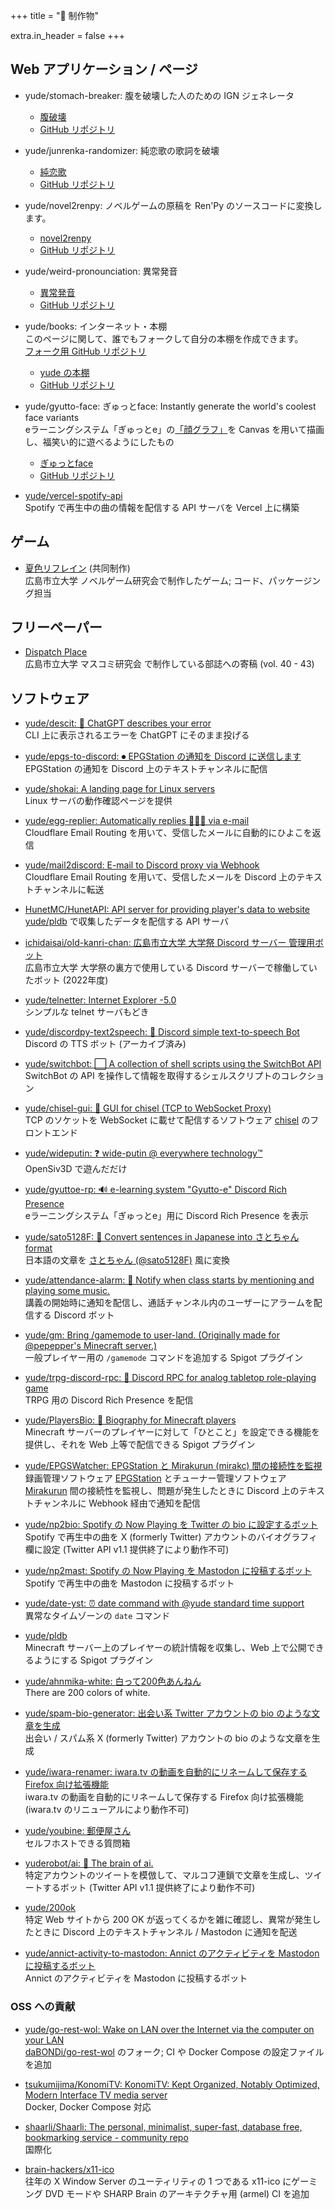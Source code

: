 +++
title = "💽 制作物"

extra.in_header = false
+++

## Web アプリケーション / ページ

- yude/stomach-breaker: 腹を破壊した人のための IGN ジェネレータ
  - [腹破壊](https://stomach-breaker.vercel.app/)
  - [GitHub リポジトリ](https://github.com/yude/stomach-breaker)

- yude/junrenka-randomizer: 純恋歌の歌詞を破壊
  - [純恋歌](https://junrenka-randomizer.vercel.app/)
  - [GitHub リポジトリ](https://github.com/yude/junrenka-randomizer)

- yude/novel2renpy: ノベルゲームの原稿を Ren'Py のソースコードに変換します。
  - [novel2renpy](https://novel2renpy.vercel.app/)
  - [GitHub リポジトリ](https://github.com/yude/novel2renpy)

- yude/weird-pronounciation: 異常発音
  - [異常発音](https://weird-pronounciation.vercel.app/)
  - [GitHub リポジトリ](https://github.com/yude/weird-pronounciation)

- yude/books: インターネット・本棚\
    このページに関して、誰でもフォークして自分の本棚を作成できます。\
    [フォーク用 GitHub リポジトリ](https://github.com/yudejp/books)
  - [yude の本棚](https://yude.github.io/books/)
  - [GitHub リポジトリ](https://github.com/yude/books)

- yude/gyutto-face: ぎゅっとface: Instantly generate the world's coolest face variants\
    eラーニングシステム「ぎゅっとe」の[「顔グラフ」](https://jacet.org/sanjo/wp-content/uploads/2020/09/%E3%81%8E%E3%82%85%E3%81%A3%E3%81%A8e%E8%B3%87%E6%96%99.pdf)を Canvas を用いて描画し、福笑い的に遊べるようにしたもの
  - [ぎゅっとface](https://gyutto-face.vercel.app/)
  - [GitHub リポジトリ](https://github.com/yude/gyutto-face)

- [yude/vercel-spotify-api](https://github.com/yude/vercel-spotify-api)\
    Spotify で再生中の曲の情報を配信する API サーバを Vercel 上に構築

## ゲーム

- [夏色リフレイン](https://hcunovelgame.itch.io/natsuiro) (共同制作)\
    広島市立大学 ノベルゲーム研究会で制作したゲーム; コード、パッケージング担当

## フリーペーパー

- [Dispatch Place](https://masukendp.github.io/)\
    広島市立大学 マスコミ研究会 で制作している部誌への寄稿 (vol. 40 - 43)

## ソフトウェア

- [yude/descit: 🤩 ChatGPT describes your error](https://github.com/yude/descit)\
    CLI 上に表示されるエラーを ChatGPT にそのまま投げる

- [yude/epgs-to-discord: ⏺ EPGStation の通知を Discord に送信します](https://github.com/yude/epgs-to-discord)\
    EPGStation の通知を Discord 上のテキストチャンネルに配信

- [yude/shokai: A landing page for Linux servers](https://github.com/yude/shokai)\
    Linux サーバの動作確認ページを提供

- [yude/egg-replier: Automatically replies 🐣🐣🐣 via e-mail](https://github.com/yude/egg-replier)\
    Cloudflare Email Routing を用いて、受信したメールに自動的にひよこを返信

- [yude/mail2discord: E-mail to Discord proxy via Webhook](https://github.com/yude/mail2discord)\
    Cloudflare Email Routing を用いて、受信したメールを Discord 上のテキストチャンネルに転送

- [HunetMC/HunetAPI: API server for providing player's data to website](https://github.com/HunetMC/HunetAPI)\
    [yude/pldb](https://github.com/yude/pldb) で収集したデータを配信する API サーバ

- [ichidaisai/old-kanri-chan: 広島市立大学 大学祭 Discord サーバー 管理用ボット](https://github.com/ichidaisai/old-kanri-chan)\
    広島市立大学 大学祭の裏方で使用している Discord サーバーで稼働していたボット (2022年度)

- [yude/telnetter: Internet Explorer -5.0](https://github.com/yude/telnetter)\
    シンプルな telnet サーバもどき

- [yude/discordpy-text2speech: 👄 Discord simple text-to-speech Bot](https://github.com/yude/discordpy-text2speech)\
    Discord の TTS ボット (アーカイブ済み)

- [yude/switchbot: ⬜ A collection of shell scripts using the SwitchBot API](https://github.com/yude/switchbot)\
    SwitchBot の API を操作して情報を取得するシェルスクリプトのコレクション

- [yude/chisel-gui: 📡 GUI for chisel (TCP to WebSocket Proxy)](https://github.com/yude/chisel-gui)\
    TCP のソケットを WebSocket に載せて配信するソフトウェア [chisel](https://github.com/jpillora/chisel) のフロントエンド

- [yude/wideputin: ❓ wide-putin @ everywhere technology™](https://github.com/yude/wideputin)\
    OpenSiv3D で遊んだだけ

- [yude/gyuttoe-rp: 🔊 e-learning system "Gyutto-e" Discord Rich Presence](https://github.com/yude/gyuttoe-rp)\
    eラーニングシステム「ぎゅっとe」用に Discord Rich Presence を表示

- [yude/sato5128F: 🔄 Convert sentences in Japanese into さとちゃん format](https://github.com/yude/sato5128F)\
    日本語の文章を [さとちゃん (@sato5128F)](https://x.com/sato5128F) 風に変換

- [yude/attendance-alarm: 🔔 Notify when class starts by mentioning and playing some music.](https://github.com/yude/attendance-alarm)\
    講義の開始時に通知を配信し、通話チャンネル内のユーザーにアラームを配信する Discord ボット

- [yude/gm: Bring /gamemode to user-land. (Originally made for @pepepper's Minecraft server.)](https://github.com/yude/gm)\
    一般プレイヤー用の `/gamemode` コマンドを追加する Spigot プラグイン

- [yude/trpg-discord-rpc: 🎲 Discord RPC for analog tabletop role-playing game](https://github.com/yude/trpg-discord-rpc)\
    TRPG 用の Discord Rich Presence を配信

- [yude/PlayersBio: 💬 Biography for Minecraft players](https://github.com/yude/PlayersBio)\
    Minecraft サーバーのプレイヤーに対して「ひとこと」を設定できる機能を提供し、それを Web 上等で配信できる Spigot プラグイン

- [yude/EPGSWatcher: EPGStation と Mirakurun (mirakc) 間の接続性を監視](https://github.com/yude/EPGSWatcher)\
    録画管理ソフトウェア [EPGStation](https://github.com/l3tnun/EPGStation) とチューナー管理ソフトウェア [Mirakurun](https://github.com/Chinachu/Mirakurun) 間の接続性を監視し、問題が発生したときに Discord 上のテキストチャンネルに Webhook 経由で通知を配信

- [yude/np2bio: Spotify の Now Playing を Twitter の bio に設定するボット](https://github.com/yude/np2bio)\
    Spotify で再生中の曲を X (formerly Twitter) アカウントのバイオグラフィ欄に設定 (Twitter API v1.1 提供終了により動作不可)

- [yude/np2mast: Spotify の Now Playing を Mastodon に投稿するボット](https://github.com/yude/np2mast)\
    Spotify で再生中の曲を Mastodon に投稿するボット

- [yude/date-yst: ⏰ date command with @yude standard time support](https://github.com/yude/date-yst)\
    異常なタイムゾーンの `date` コマンド

- [yude/pldb](https://github.com/yude/pldb)\
    Minecraft サーバー上のプレイヤーの統計情報を収集し、Web 上で公開できるようにする Spigot プラグイン

- [yude/ahnmika-white: 白って200色あんねん](https://github.com/yude/ahnmika-white)\
    There are 200 colors of white.

- [yude/spam-bio-generator: 出会い系 Twitter アカウントの bio のような文章を生成](https://github.com/yude/spam-bio-generator)\
    出会い / スパム系 X (formerly Twitter) アカウントの bio のような文章を生成

- [yude/iwara-renamer: iwara.tv の動画を自動的にリネームして保存する Firefox 向け拡張機能](https://github.com/yude/iwara-renamer)\
    iwara.tv の動画を自動的にリネームして保存する Firefox 向け拡張機能 (iwara.tv のリニューアルにより動作不可)

- [yude/youbine: 郵便屋さん](https://github.com/yude/youbine)\
    セルフホストできる質問箱

- [yuderobot/ai: 🐤 The brain of ai.](https://github.com/yuderobot/ai)\
    特定アカウントのツイートを模倣して、マルコフ連鎖で文章を生成し、ツイートするボット (Twitter API v1.1 提供終了により動作不可)

- [yude/200ok](https://github.com/yude/200ok)\
    特定 Web サイトから 200 OK が返ってくるかを雑に確認し、異常が発生したときに Discord 上のテキストチャンネル / Mastodon に通知を配送

- [yude/annict-activity-to-mastodon: Annict のアクティビティを Mastodon に投稿するボット](https://github.com/yude/annict-activity-to-mastodon)\
    Annict のアクティビティを Mastodon に投稿するボット

### OSS への貢献

- [yude/go-rest-wol: Wake on LAN over the Internet via the computer on your LAN](https://github.com/yude/go-rest-wol)\
    [daBONDi/go-rest-wol](https://github.com/daBONDi/go-rest-wol) のフォーク; CI や Docker Compose の設定ファイルを追加

- [tsukumijima/KonomiTV: KonomiTV: Kept Organized, Notably Optimized, Modern Interface TV media server](https://github.com/tsukumijima/KonomiTV)\
    Docker, Docker Compose 対応

- [shaarli/Shaarli: The personal, minimalist, super-fast, database free, bookmarking service - community repo](https://github.com/shaarli/Shaarli)\
    国際化

- [brain-hackers/x11-ico](https://github.com/brain-hackers/x11-ico)\
    往年の X Window Server のユーティリティの 1 つである x11-ico にゲーミング DVD モードや SHARP Brain のアーキテクチャ用 (armel) CI を追加
